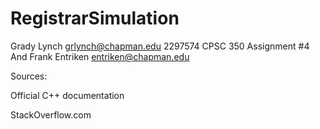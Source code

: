 # RegistrarSimulation

Grady Lynch grlynch@chapman.edu 2297574 CPSC 350 Assignment #4
And Frank Entriken entriken@chapman.edu 

Sources:

Official C++ documentation

StackOverflow.com

